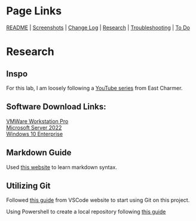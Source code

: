 # Page Links

[README](../README.md) | [Screenshots](./screenshots.md) | [Change Log](./change-log.md) | [Research](./research.md) | [Troubleshooting](./troubleshooting.md) | [To Do](./to-do.md)

# Research

## Inspo

For this lab, I am loosely following a [YouTube series][youtube-series] from East Charmer.

## Software Download Links:

[VMWare Workstation Pro][vmware-download]  
[Microsoft Server 2022][microsoft-server-download]  
[Windows 10 Enterprise][windows-10-enterprise-download]  

## Markdown Guide

Used [this website][markdown-guide] to learn markdown syntax.

## Utilizing Git

Followed [this guide][vscode-git-guide] from VSCode website to start using Git on this project.

Using Powershell to create a local repository following [this guide][merge-git-guide]

[paste links below here]: #

[youtube-series]: https://www.youtube.com/watch?v=GsmJowwIh8Q&list=PLAdEnQWAAbfXMY2D4HVZOe-ChfTKmaJfQ
[vmware-download]: https://knowledge.broadcom.com/external/article?articleNumber=368667
[microsoft-server-download]: https://www.microsoft.com/en-us/evalcenter/evaluate-windows-server-2022
[markdown-guide]: https://www.markdownguide.org/
[vscode-git-guide]: https://code.visualstudio.com/docs/sourcecontrol/intro-to-git
[merge-git-guide]: https://www.varonis.com/blog/how-to-merge-in-git
[windows-10-enterprise-download]: https://www.microsoft.com/en-us/evalcenter/evaluate-windows-10-enterprise